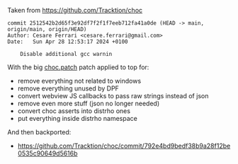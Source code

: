 Taken from https://github.com/Tracktion/choc

```
commit 2512542b2d65f3e92df7f2f1f7eeb712fa41a0de (HEAD -> main, origin/main, origin/HEAD)
Author: Cesare Ferrari <cesare.ferrari@gmail.com>
Date:   Sun Apr 28 12:53:17 2024 +0100

    Disable additional gcc warnin
```

With the big [choc.patch](./choc.patch) patch applied to top for:

- remove everything not related to windows
- remove everything unused by DPF
- convert webview JS callbacks to pass raw strings instead of json
- remove even more stuff (json no longer needed)
- convert choc asserts into distrho ones
- put everything inside distrho namespace

And then backported:

- https://github.com/Tracktion/choc/commit/792e4bd9bedf38b9a28f12be0535c90649d5616b
